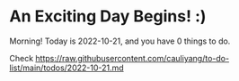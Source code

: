 # An Exciting Day Begins! :)

Morning! Today is 2022-10-21, and you have 0 things to do.

Check https://raw.githubusercontent.com/cauliyang/to-do-list/main/todos/2022-10-21.md